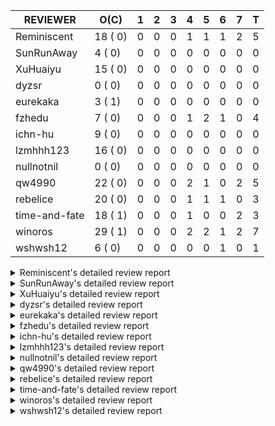 |   REVIEWER    |  O(C)   | 1 | 2 | 3 | 4 | 5 | 6 | 7 | T |
|---------------|---------|---|---|---|---|---|---|---|---|
| Reminiscent   | 18 ( 0) | 0 | 0 | 0 | 1 | 1 | 1 | 2 | 5 |
| SunRunAway    |  4 ( 0) | 0 | 0 | 0 | 0 | 0 | 0 | 0 | 0 |
| XuHuaiyu      | 15 ( 0) | 0 | 0 | 0 | 0 | 0 | 0 | 0 | 0 |
| dyzsr         |  0 ( 0) | 0 | 0 | 0 | 0 | 0 | 0 | 0 | 0 |
| eurekaka      |  3 ( 1) | 0 | 0 | 0 | 0 | 0 | 0 | 0 | 0 |
| fzhedu        |  7 ( 0) | 0 | 0 | 0 | 1 | 2 | 1 | 0 | 4 |
| ichn-hu       |  9 ( 0) | 0 | 0 | 0 | 0 | 0 | 0 | 0 | 0 |
| lzmhhh123     | 16 ( 0) | 0 | 0 | 0 | 0 | 0 | 0 | 0 | 0 |
| nullnotnil    |  0 ( 0) | 0 | 0 | 0 | 0 | 0 | 0 | 0 | 0 |
| qw4990        | 22 ( 0) | 0 | 0 | 0 | 2 | 1 | 0 | 2 | 5 |
| rebelice      | 20 ( 0) | 0 | 0 | 0 | 1 | 1 | 1 | 0 | 3 |
| time-and-fate | 18 ( 1) | 0 | 0 | 0 | 1 | 0 | 0 | 2 | 3 |
| winoros       | 29 ( 1) | 0 | 0 | 0 | 2 | 2 | 1 | 2 | 7 |
| wshwsh12      |  6 ( 0) | 0 | 0 | 0 | 0 | 0 | 1 | 0 | 1 |


<details> 
  <summary>Reminiscent's detailed review report</summary> 

## To Be Reviewed

|    REPO    |                                                                                               PR                                                                                               | C | LASTED  |
|------------|------------------------------------------------------------------------------------------------------------------------------------------------------------------------------------------------|---|---------|
| tidb/23590 | [planner, table: optimize the list partition pruner for range query](https://github.com/pingcap/tidb/pull/23590)                                                                               |   | 212d16h |
| tidb/26474 | [planner: fix the unstable unit test TestTableFromMeta (#26463)](https://github.com/pingcap/tidb/pull/26474)                                                                                   |   | 94d16h  |
| tidb/26475 | [planner: fix the unstable unit test TestTableFromMeta (#26463)](https://github.com/pingcap/tidb/pull/26475)                                                                                   |   | 94d16h  |
| tidb/26491 | [planner: fix the unstable test TestOrderedResultModeOnOtherOperators (#26481)](https://github.com/pingcap/tidb/pull/26491)                                                                    |   | 93d23h  |
| tidb/26492 | [planner: fix the unstable test TestOrderedResultModeOnOtherOperators (#26481)](https://github.com/pingcap/tidb/pull/26492)                                                                    |   | 93d23h  |
| tidb/26498 | [planner: fix the unstable unit test `TestAnalyzeIncremental` (#26460)](https://github.com/pingcap/tidb/pull/26498)                                                                            |   | 93d20h  |
| tidb/26499 | [planner: fix the unstable unit test `TestAnalyzeIncremental` (#26460)](https://github.com/pingcap/tidb/pull/26499)                                                                            |   | 93d20h  |
| tidb/26503 | [planner: fix goroutine leak problem in some unit tests (#26500)](https://github.com/pingcap/tidb/pull/26503)                                                                                  |   | 93d19h  |
| tidb/27636 | [planner, expression: avoid exprs with side effects in column pruning and agg pushdown (#27370)](https://github.com/pingcap/tidb/pull/27636)                                                   |   | 58d17h  |
| tidb/27773 | [statistics: remove redundant assignment for statistics.Column.Count](https://github.com/pingcap/tidb/pull/27773)                                                                              |   | 52d16h  |
| tidb/27837 | [planner: fix wrong plan caused by shallow copy schema columns (#27798)](https://github.com/pingcap/tidb/pull/27837)                                                                           |   | 48d16h  |
| tidb/28836 | [planner: fix the issue that plan-cache cannot be aware of changes of unsigned flags (#28827)](https://github.com/pingcap/tidb/pull/28836)                                                     |   | 9d23h   |
| tidb/28878 | [docs: add design doc for analyze predicate columns](https://github.com/pingcap/tidb/pull/28878)                                                                                               |   | 9d15h   |
| tidb/28927 | [planner: fix the issue that cached IndexJoin plans may return wrong results after changing parameters (#28915)](https://github.com/pingcap/tidb/pull/28927)                                   |   | 6d9h    |
| tidb/28928 | [planner: fix the issue that cached IndexJoin plans may return wrong results after changing parameters (#28915)](https://github.com/pingcap/tidb/pull/28928)                                   |   | 6d9h    |
| tidb/28992 | [planner: add an extra safe-guard selection upon DataSource to prevent wrong results caused by wrong rebuilt range when using plan-cache (#28976)](https://github.com/pingcap/tidb/pull/28992) |   | 4d6h    |
| tidb/28993 | [planner: add an extra safe-guard selection upon DataSource to prevent wrong results caused by wrong rebuilt range when using plan-cache (#28976)](https://github.com/pingcap/tidb/pull/28993) |   | 4d6h    |
| tidb/28994 | [planner: add an extra safe-guard selection upon DataSource to prevent wrong results caused by wrong rebuilt range when using plan-cache (#28976)](https://github.com/pingcap/tidb/pull/28994) |   | 4d6h    |


## Reviewed in Last 7 Days

|    REPO    |                                                                                          PR                                                                                           | C | D |   R   |
|------------|---------------------------------------------------------------------------------------------------------------------------------------------------------------------------------------|---|---|-------|
| tidb/28428 | [*: support show column_stats_usage](https://github.com/pingcap/tidb/pull/28428)                                                                                                      |   | 4 | 24d0h |
| tidb/28976 | [planner: add an extra safe-guard selection upon DataSource to prevent wrong results caused by wrong rebuilt range when using plan-cache](https://github.com/pingcap/tidb/pull/28976) |   | 5 | 2h    |
| tidb/28938 | [planner: fix the issue that plan-cache may return wrong results when the IndexLookup depends on a generated column](https://github.com/pingcap/tidb/pull/28938)                      |   | 6 | 2h    |
| tidb/28915 | [planner: fix the issue that cached IndexJoin plans may return wrong results after changing parameters](https://github.com/pingcap/tidb/pull/28915)                                   |   | 7 | 0h    |
| tidb/28837 | [planner: fix the issue that plan-cache cannot be aware of changes of unsigned flags (#28827)](https://github.com/pingcap/tidb/pull/28837)                                            |   | 7 | 3d0h  |


</details> 


<details> 
  <summary>SunRunAway's detailed review report</summary> 

## To Be Reviewed

|    REPO    |                                                                        PR                                                                        | C | LASTED  |
|------------|--------------------------------------------------------------------------------------------------------------------------------------------------|---|---------|
| tidb/21834 | [planner: enhanced index range calculation plan](https://github.com/pingcap/tidb/pull/21834)                                                     |   | 312d18h |
| tidb/21956 | [planner/preprocessor: disallow into-outfile clause in some place](https://github.com/pingcap/tidb/pull/21956)                                   |   | 305d23h |
| tidb/25385 | [executor: global kill 32bits (local connID part)](https://github.com/pingcap/tidb/pull/25385)                                                   |   | 133d10h |
| tidb/27832 | [executor: fix a bug that can not insert null into a not null column in the empty SQL mode (#21237)](https://github.com/pingcap/tidb/pull/27832) |   | 48d16h  |


## Reviewed in Last 7 Days

| REPO | PR | C | D | R |
|------|----|---|---|---|


</details> 


<details> 
  <summary>XuHuaiyu's detailed review report</summary> 

## To Be Reviewed

|     REPO     |                                                               PR                                                                | C | LASTED  |
|--------------|---------------------------------------------------------------------------------------------------------------------------------|---|---------|
| docs-cn/5561 | [Add sql optimization-related docs to toc](https://github.com/pingcap/docs-cn/pull/5561)                                        |   | 244d15h |
| tidb/21401   | [expression: incompatibility with MySQL for ADDTIME()](https://github.com/pingcap/tidb/pull/21401)                              |   | 328d11h |
| docs-cn/6716 | [sysvar: add doc for tidb-restricted-read-only](https://github.com/pingcap/docs-cn/pull/6716)                                   |   | 94d18h  |
| tidb/26098   | [executor, planner: add support for SQL_CALC_FOUND_ROWS](https://github.com/pingcap/tidb/pull/26098)                            |   | 106d23h |
| tidb/26440   | [executor: a HashJoin demo in exchange parallel framework](https://github.com/pingcap/tidb/pull/26440)                          |   | 95d16h  |
| tidb/27315   | [go.mod: update parser to fix the parse error for subquery (#25647)](https://github.com/pingcap/tidb/pull/27315)                |   | 68d13h  |
| tidb/27378   | [distsql: fix goroutine/memory leak for streaming when query is cancelled (#27354)](https://github.com/pingcap/tidb/pull/27378) |   | 66d18h  |
| tidb/27396   | [*: set consistent assertion for DML](https://github.com/pingcap/tidb/pull/27396)                                               |   | 66d13h  |
| tidb/27403   | [expression: round function for int should use round half up rule](https://github.com/pingcap/tidb/pull/27403)                  |   | 66d11h  |
| tidb/27992   | [planner: add sub plan info of shuffleReceiver when query explain analyze](https://github.com/pingcap/tidb/pull/27992)          |   | 41d15h  |
| tidb/28870   | [expression: Fix wrong result of hour function in vectorized expression (#28857)](https://github.com/pingcap/tidb/pull/28870)   |   | 9d17h   |
| tidb/28871   | [expression: Fix wrong result of hour function in vectorized expression (#28857)](https://github.com/pingcap/tidb/pull/28871)   |   | 9d17h   |
| tidb/28872   | [expression: Fix wrong result of hour function in vectorized expression (#28857)](https://github.com/pingcap/tidb/pull/28872)   |   | 9d17h   |
| tidb/28953   | [sessionctx: Fix SET GLOBAL tidb_skip_isolation_level_check=1 (#27898)](https://github.com/pingcap/tidb/pull/28953)             |   | 5d17h   |
| tidb/28957   | [sessionctx: Fix SET GLOBAL tidb_skip_isolation_level_check=1 (#27898)](https://github.com/pingcap/tidb/pull/28957)             |   | 5d16h   |


## Reviewed in Last 7 Days

| REPO | PR | C | D | R |
|------|----|---|---|---|


</details> 


<details> 
  <summary>dyzsr's detailed review report</summary> 

## To Be Reviewed

| REPO | PR | C | LASTED |
|------|----|---|--------|


## Reviewed in Last 7 Days

| REPO | PR | C | D | R |
|------|----|---|---|---|


</details> 


<details> 
  <summary>eurekaka's detailed review report</summary> 

## To Be Reviewed

|    REPO    |                                                PR                                                 | C | LASTED  |
|------------|---------------------------------------------------------------------------------------------------|---|---------|
| tidb/22416 | [core: fix subQuery at projection in only_full_group](https://github.com/pingcap/tidb/pull/22416) | Y | 281d11h |
| tidb/23316 | [planner: Fix rebuild range for prepared plan](https://github.com/pingcap/tidb/pull/23316)        |   | 223d17h |
| tidb/27099 | [planner: support expression index for view](https://github.com/pingcap/tidb/pull/27099)          |   | 74d19h  |


## Reviewed in Last 7 Days

| REPO | PR | C | D | R |
|------|----|---|---|---|


</details> 


<details> 
  <summary>fzhedu's detailed review report</summary> 

## To Be Reviewed

|    REPO    |                                                                         PR                                                                         | C | LASTED |
|------------|----------------------------------------------------------------------------------------------------------------------------------------------------|---|--------|
| tidb/28147 | [planner: fix can not found column bug (#28067)](https://github.com/pingcap/tidb/pull/28147)                                                       |   | 37d18h |
| tidb/28262 | [distsql: avoid false positive error log about `invalid cop task execution summaries length` (#28188)](https://github.com/pingcap/tidb/pull/28262) |   | 32d16h |
| tidb/28263 | [distsql: avoid false positive error log about `invalid cop task execution summaries length` (#28188)](https://github.com/pingcap/tidb/pull/28263) |   | 32d16h |
| tidb/28287 | [copr: Fix bug that mpp node availability detect does not work in some corner cases (#28201)](https://github.com/pingcap/tidb/pull/28287)          |   | 31d21h |
| tidb/28288 | [copr: Fix bug that mpp node availability detect does not work in some corner cases (#28201)](https://github.com/pingcap/tidb/pull/28288)          |   | 31d21h |
| tidb/28651 | [expression: not push invalid cast to tiflash (#28458)](https://github.com/pingcap/tidb/pull/28651)                                                |   | 16d18h |
| tidb/28652 | [expression: not push invalid cast to tiflash (#28458)](https://github.com/pingcap/tidb/pull/28652)                                                |   | 16d18h |


## Reviewed in Last 7 Days

|    REPO    |                                                           PR                                                           | C | D |   R   |
|------------|------------------------------------------------------------------------------------------------------------------------|---|---|-------|
| tics/3260  | [MPP: Restore concurrency before add ExchangeSenders](https://github.com/pingcap/tics/pull/3260)                       |   | 4 | 1d22h |
| tidb/28981 | [copr: (hotfix)MPP balance regions between TiFlash nodes with continuity.](https://github.com/pingcap/tidb/pull/28981) |   | 5 | 2h    |
| tidb/28972 | [copr: MPP balance regions between TiFlash nodes with continuity.](https://github.com/pingcap/tidb/pull/28972)         |   | 5 | 1h    |
| tidb/28906 | [copr: MPP balance regions between TiFlash nodes with continuity. ](https://github.com/pingcap/tidb/pull/28906)        |   | 6 | 23h   |


</details> 


<details> 
  <summary>ichn-hu's detailed review report</summary> 

## To Be Reviewed

|     REPO     |                                                                         PR                                                                         | C | LASTED  |
|--------------|----------------------------------------------------------------------------------------------------------------------------------------------------|---|---------|
| tidb/20903   | [planner: fix confused and unnecessary double-projection in plans.](https://github.com/pingcap/tidb/pull/20903)                                    |   | 352d17h |
| docs-cn/7238 | [system-variables: correct the description of tidb_allow_fallback_to_tikv](https://github.com/pingcap/docs-cn/pull/7238)                           |   | 24d19h  |
| tidb/22631   | [executor: refine window processor](https://github.com/pingcap/tidb/pull/22631)                                                                    |   | 266d23h |
| tidb/27119   | [executor: fix json_objectagg() on varbinary type](https://github.com/pingcap/tidb/pull/27119)                                                     |   | 74d16h  |
| tidb/27403   | [expression: round function for int should use round half up rule](https://github.com/pingcap/tidb/pull/27403)                                     |   | 66d11h  |
| tidb/27451   | [expression: fix wrong result for date add sub (#27244)](https://github.com/pingcap/tidb/pull/27451)                                               |   | 65d16h  |
| tidb/28262   | [distsql: avoid false positive error log about `invalid cop task execution summaries length` (#28188)](https://github.com/pingcap/tidb/pull/28262) |   | 32d16h  |
| tidb/28499   | [expression: align null flag of union columns and constants](https://github.com/pingcap/tidb/pull/28499)                                           |   | 24d15h  |
| tidb/28666   | [executor: fill extra partition ID column in UnionScan executor](https://github.com/pingcap/tidb/pull/28666)                                       |   | 16d11h  |


## Reviewed in Last 7 Days

| REPO | PR | C | D | R |
|------|----|---|---|---|


</details> 


<details> 
  <summary>lzmhhh123's detailed review report</summary> 

## To Be Reviewed

|    REPO    |                                                                        PR                                                                        | C | LASTED  |
|------------|--------------------------------------------------------------------------------------------------------------------------------------------------|---|---------|
| tidb/22631 | [executor: refine window processor](https://github.com/pingcap/tidb/pull/22631)                                                                  |   | 266d23h |
| tidb/26005 | [expression: fix cast string like '.1a1' to decimal has no warnings information](https://github.com/pingcap/tidb/pull/26005)                     |   | 110d13h |
| tidb/26152 | [types: year function can't handle some date string](https://github.com/pingcap/tidb/pull/26152)                                                 |   | 104d14h |
| tikv/10616 | [copr: fix Max/Min bug when comparing signed and unsigned int64 (#10167)](https://github.com/tikv/tikv/pull/10616)                               |   | 93d21h  |
| tikv/10617 | [copr: fix Max/Min bug when comparing signed and unsigned int64 (#10167)](https://github.com/tikv/tikv/pull/10617)                               |   | 93d21h  |
| tidb/27212 | [planner: fix wrong charset about union result of date type and int](https://github.com/pingcap/tidb/pull/27212)                                 |   | 72d14h  |
| tidb/27611 | [types: fix incorrect return type about if function when argument type contains bit](https://github.com/pingcap/tidb/pull/27611)                 |   | 59d14h  |
| tidb/27832 | [executor: fix a bug that can not insert null into a not null column in the empty SQL mode (#21237)](https://github.com/pingcap/tidb/pull/27832) |   | 48d16h  |
| tidb/27954 | [planner: Fix Empty string has different meanings in SELECT and UPDATE](https://github.com/pingcap/tidb/pull/27954)                              |   | 44d16h  |
| tidb/28499 | [expression: align null flag of union columns and constants](https://github.com/pingcap/tidb/pull/28499)                                         |   | 24d15h  |
| tidb/28651 | [expression: not push invalid cast to tiflash (#28458)](https://github.com/pingcap/tidb/pull/28651)                                              |   | 16d18h  |
| tidb/28652 | [expression: not push invalid cast to tiflash (#28458)](https://github.com/pingcap/tidb/pull/28652)                                              |   | 16d18h  |
| tidb/28656 | [distsql: fix copr cache events metric](https://github.com/pingcap/tidb/pull/28656)                                                              |   | 16d17h  |
| tidb/28813 | [expression: simplify canFuncBePushed logic ](https://github.com/pingcap/tidb/pull/28813)                                                        |   | 10d19h  |
| tidb/28888 | [telemetry: nitpick for identical branches](https://github.com/pingcap/tidb/pull/28888)                                                          |   | 8d19h   |
| tidb/28924 | [planner: reject non-top sort for MPP](https://github.com/pingcap/tidb/pull/28924)                                                               |   | 6d14h   |


## Reviewed in Last 7 Days

| REPO | PR | C | D | R |
|------|----|---|---|---|


</details> 


<details> 
  <summary>nullnotnil's detailed review report</summary> 

## To Be Reviewed

| REPO | PR | C | LASTED |
|------|----|---|--------|


## Reviewed in Last 7 Days

| REPO | PR | C | D | R |
|------|----|---|---|---|


</details> 


<details> 
  <summary>qw4990's detailed review report</summary> 

## To Be Reviewed

|     REPO     |                                                                  PR                                                                  | C | LASTED  |
|--------------|--------------------------------------------------------------------------------------------------------------------------------------|---|---------|
| docs-cn/5561 | [Add sql optimization-related docs to toc](https://github.com/pingcap/docs-cn/pull/5561)                                             |   | 244d15h |
| tidb/21018   | [planner: don't push down null sensitive join conditions (#19620)](https://github.com/pingcap/tidb/pull/21018)                       |   | 346d17h |
| docs-cn/7237 | [Add restriction information for index merge to avoid misuse](https://github.com/pingcap/docs-cn/pull/7237)                          |   | 24d19h  |
| tidb/23590   | [planner, table: optimize the list partition pruner for range query](https://github.com/pingcap/tidb/pull/23590)                     |   | 212d16h |
| tidb/26323   | [planner: use multi-layer projections for subquery selection (#8190)](https://github.com/pingcap/tidb/pull/26323)                    |   | 98d6h   |
| tidb/26440   | [executor: a HashJoin demo in exchange parallel framework](https://github.com/pingcap/tidb/pull/26440)                               |   | 95d16h  |
| tidb/26499   | [planner: fix the unstable unit test `TestAnalyzeIncremental` (#26460)](https://github.com/pingcap/tidb/pull/26499)                  |   | 93d20h  |
| tidb/27315   | [go.mod: update parser to fix the parse error for subquery (#25647)](https://github.com/pingcap/tidb/pull/27315)                     |   | 68d13h  |
| tidb/27396   | [*: set consistent assertion for DML](https://github.com/pingcap/tidb/pull/27396)                                                    |   | 66d13h  |
| tidb/28038   | [*: collect column stats usage and periodically dump to the system table](https://github.com/pingcap/tidb/pull/28038)                |   | 40d16h  |
| tidb/28295   | [planner: keep the original join schema in predicate pushdown (#24862)](https://github.com/pingcap/tidb/pull/28295)                  |   | 31d16h  |
| tidb/28333   | [executor: fix detaching from GlobalTracker before executing select query](https://github.com/pingcap/tidb/pull/28333)               |   | 29d15h  |
| tidb/28666   | [executor: fill extra partition ID column in UnionScan executor](https://github.com/pingcap/tidb/pull/28666)                         |   | 16d11h  |
| tidb/28719   | [statistics: fix auto analyze triggered out of specified time (#28703)](https://github.com/pingcap/tidb/pull/28719)                  |   | 13d16h  |
| tidb/28721   | [statistics: fix auto analyze triggered out of specified time (#28703)](https://github.com/pingcap/tidb/pull/28721)                  |   | 13d16h  |
| tidb/28723   | [statistics: fix auto analyze triggered out of specified time (#28703)](https://github.com/pingcap/tidb/pull/28723)                  |   | 13d16h  |
| tidb/28744   | [planner: clone possible properties before saving them is unnecessary](https://github.com/pingcap/tidb/pull/28744)                   |   | 12d23h  |
| tidb/28819   | [planner: fix the wrong partition pruning when some conditions is out of range (#28296)](https://github.com/pingcap/tidb/pull/28819) |   | 10d18h  |
| tidb/28878   | [docs: add design doc for analyze predicate columns](https://github.com/pingcap/tidb/pull/28878)                                     |   | 9d15h   |
| tidb/28953   | [sessionctx: Fix SET GLOBAL tidb_skip_isolation_level_check=1 (#27898)](https://github.com/pingcap/tidb/pull/28953)                  |   | 5d17h   |
| tidb/28957   | [sessionctx: Fix SET GLOBAL tidb_skip_isolation_level_check=1 (#27898)](https://github.com/pingcap/tidb/pull/28957)                  |   | 5d16h   |
| tidb/28984   | [config, planner: Change prepared-plan-cache.capacity default size from 100 to 1000](https://github.com/pingcap/tidb/pull/28984)     |   | 4d15h   |


## Reviewed in Last 7 Days

|    REPO    |                                                                  PR                                                                  | C | D |   R   |
|------------|--------------------------------------------------------------------------------------------------------------------------------------|---|---|-------|
| tidb/28944 | [planner: allow refineArgs for plan cache in some situations](https://github.com/pingcap/tidb/pull/28944)                            |   | 4 | 2d20h |
| tidb/28840 | [planner: add more test cases for plan cache](https://github.com/pingcap/tidb/pull/28840)                                            |   | 4 | 6d5h  |
| tidb/28956 | [executor: refactor plan replayer](https://github.com/pingcap/tidb/pull/28956)                                                       |   | 5 | 1d0h  |
| tidb/27849 | [session: add system table mysql.column_stats_usage](https://github.com/pingcap/tidb/pull/27849)                                     |   | 7 | 41d5h |
| tidb/28820 | [planner: fix the wrong partition pruning when some conditions is out of range (#28296)](https://github.com/pingcap/tidb/pull/28820) |   | 7 | 3d22h |


</details> 


<details> 
  <summary>rebelice's detailed review report</summary> 

## To Be Reviewed

|     REPO     |                                                                                               PR                                                                                               | C | LASTED  |
|--------------|------------------------------------------------------------------------------------------------------------------------------------------------------------------------------------------------|---|---------|
| docs/5185    | [sql-statements, information-schema: add `END_TIME` field for table `ANALYZE_STATUS`](https://github.com/pingcap/docs/pull/5185)                                                               |   | 206d17h |
| docs-cn/5916 | [sql-statements, information-schema: add `END_TIME` field for table `ANALYZE_STATUS`](https://github.com/pingcap/docs-cn/pull/5916)                                                            |   | 206d17h |
| tidb/24033   | [statistics: fix some unstable tests in global stats (#23502)](https://github.com/pingcap/tidb/pull/24033)                                                                                     |   | 193d9h  |
| tidb/24669   | [planner: fix "order by + num " can use a column not in select fields](https://github.com/pingcap/tidb/pull/24669)                                                                             |   | 163d16h |
| tidb/26474   | [planner: fix the unstable unit test TestTableFromMeta (#26463)](https://github.com/pingcap/tidb/pull/26474)                                                                                   |   | 94d16h  |
| tidb/26475   | [planner: fix the unstable unit test TestTableFromMeta (#26463)](https://github.com/pingcap/tidb/pull/26475)                                                                                   |   | 94d16h  |
| tidb/26491   | [planner: fix the unstable test TestOrderedResultModeOnOtherOperators (#26481)](https://github.com/pingcap/tidb/pull/26491)                                                                    |   | 93d23h  |
| tidb/26492   | [planner: fix the unstable test TestOrderedResultModeOnOtherOperators (#26481)](https://github.com/pingcap/tidb/pull/26492)                                                                    |   | 93d23h  |
| tidb/26498   | [planner: fix the unstable unit test `TestAnalyzeIncremental` (#26460)](https://github.com/pingcap/tidb/pull/26498)                                                                            |   | 93d20h  |
| tidb/26499   | [planner: fix the unstable unit test `TestAnalyzeIncremental` (#26460)](https://github.com/pingcap/tidb/pull/26499)                                                                            |   | 93d20h  |
| tidb/26505   | [planner: fix goroutine leak problem in some unit tests (#26500)](https://github.com/pingcap/tidb/pull/26505)                                                                                  |   | 93d19h  |
| tidb/28038   | [*: collect column stats usage and periodically dump to the system table](https://github.com/pingcap/tidb/pull/28038)                                                                          |   | 40d16h  |
| tidb/28317   | [planner: remove duplicate predicates in the Selection operator](https://github.com/pingcap/tidb/pull/28317)                                                                                   |   | 30d8h   |
| tidb/28819   | [planner: fix the wrong partition pruning when some conditions is out of range (#28296)](https://github.com/pingcap/tidb/pull/28819)                                                           |   | 10d18h  |
| tidb/28836   | [planner: fix the issue that plan-cache cannot be aware of changes of unsigned flags (#28827)](https://github.com/pingcap/tidb/pull/28836)                                                     |   | 9d23h   |
| tidb/28878   | [docs: add design doc for analyze predicate columns](https://github.com/pingcap/tidb/pull/28878)                                                                                               |   | 9d15h   |
| tidb/28944   | [planner: allow refineArgs for plan cache in some situations](https://github.com/pingcap/tidb/pull/28944)                                                                                      |   | 5d20h   |
| tidb/28992   | [planner: add an extra safe-guard selection upon DataSource to prevent wrong results caused by wrong rebuilt range when using plan-cache (#28976)](https://github.com/pingcap/tidb/pull/28992) |   | 4d6h    |
| tidb/28993   | [planner: add an extra safe-guard selection upon DataSource to prevent wrong results caused by wrong rebuilt range when using plan-cache (#28976)](https://github.com/pingcap/tidb/pull/28993) |   | 4d6h    |
| tidb/28994   | [planner: add an extra safe-guard selection upon DataSource to prevent wrong results caused by wrong rebuilt range when using plan-cache (#28976)](https://github.com/pingcap/tidb/pull/28994) |   | 4d6h    |


## Reviewed in Last 7 Days

|    REPO    |                                                                                          PR                                                                                           | C | D |  R   |
|------------|---------------------------------------------------------------------------------------------------------------------------------------------------------------------------------------|---|---|------|
| tidb/28840 | [planner: add more test cases for plan cache](https://github.com/pingcap/tidb/pull/28840)                                                                                             |   | 4 | 6d5h |
| tidb/28976 | [planner: add an extra safe-guard selection upon DataSource to prevent wrong results caused by wrong rebuilt range when using plan-cache](https://github.com/pingcap/tidb/pull/28976) |   | 5 | 1h   |
| tidb/28938 | [planner: fix the issue that plan-cache may return wrong results when the IndexLookup depends on a generated column](https://github.com/pingcap/tidb/pull/28938)                      |   | 6 | 0h   |


</details> 


<details> 
  <summary>time-and-fate's detailed review report</summary> 

## To Be Reviewed

|    REPO    |                                                                          PR                                                                           | C | LASTED  |
|------------|-------------------------------------------------------------------------------------------------------------------------------------------------------|---|---------|
| tidb/22416 | [core: fix subQuery at projection in only_full_group](https://github.com/pingcap/tidb/pull/22416)                                                     | Y | 281d11h |
| tidb/25390 | [planner/core: fix `isTableAliasDuplicate`, use `schema.name` as key when table has a alias name](https://github.com/pingcap/tidb/pull/25390)         |   | 132d19h |
| tidb/26474 | [planner: fix the unstable unit test TestTableFromMeta (#26463)](https://github.com/pingcap/tidb/pull/26474)                                          |   | 94d16h  |
| tidb/26475 | [planner: fix the unstable unit test TestTableFromMeta (#26463)](https://github.com/pingcap/tidb/pull/26475)                                          |   | 94d16h  |
| tidb/26498 | [planner: fix the unstable unit test `TestAnalyzeIncremental` (#26460)](https://github.com/pingcap/tidb/pull/26498)                                   |   | 93d20h  |
| tidb/26499 | [planner: fix the unstable unit test `TestAnalyzeIncremental` (#26460)](https://github.com/pingcap/tidb/pull/26499)                                   |   | 93d20h  |
| tidb/26713 | [planner: use the converted datum based on the target column to point get](https://github.com/pingcap/tidb/pull/26713)                                |   | 88d11h  |
| tidb/27773 | [statistics: remove redundant assignment for statistics.Column.Count](https://github.com/pingcap/tidb/pull/27773)                                     |   | 52d16h  |
| tidb/28295 | [planner: keep the original join schema in predicate pushdown (#24862)](https://github.com/pingcap/tidb/pull/28295)                                   |   | 31d16h  |
| tidb/28444 | [planner: fix the issue that planner may cache invalid plans for joins in some cases (#28432)](https://github.com/pingcap/tidb/pull/28444)            |   | 26d23h  |
| tidb/28445 | [planner: fix the issue that planner may cache invalid plans for joins in some cases (#28432)](https://github.com/pingcap/tidb/pull/28445)            |   | 26d23h  |
| tidb/28446 | [planner: fix the issue that planner may cache invalid plans for joins in some cases (#28432)](https://github.com/pingcap/tidb/pull/28446)            |   | 26d23h  |
| tidb/28491 | [util/ranger: check boundary condition when taking intersection of two columnValues](https://github.com/pingcap/tidb/pull/28491)                      |   | 24d20h  |
| tidb/28554 | [planner, statistics, sessionctx: add variable to enable/disable the outdated statistics to pseudo logic](https://github.com/pingcap/tidb/pull/28554) |   | 17d20h  |
| tidb/28819 | [planner: fix the wrong partition pruning when some conditions is out of range (#28296)](https://github.com/pingcap/tidb/pull/28819)                  |   | 10d18h  |
| tidb/28829 | [*: finer estimation of avg row size when column stats are unavailable in GetAvgRowSize](https://github.com/pingcap/tidb/pull/28829)                  |   | 10d14h  |
| tidb/28878 | [docs: add design doc for analyze predicate columns](https://github.com/pingcap/tidb/pull/28878)                                                      |   | 9d15h   |
| tidb/28924 | [planner: reject non-top sort for MPP](https://github.com/pingcap/tidb/pull/28924)                                                                    |   | 6d14h   |


## Reviewed in Last 7 Days

|    REPO    |                                                                     PR                                                                     | C | D |   R   |
|------------|--------------------------------------------------------------------------------------------------------------------------------------------|---|---|-------|
| tidb/28961 | [parser: add new analyze option `SAMPLERATE`](https://github.com/pingcap/tidb/pull/28961)                                                  |   | 4 | 2d1h  |
| tidb/28820 | [planner: fix the wrong partition pruning when some conditions is out of range (#28296)](https://github.com/pingcap/tidb/pull/28820)       |   | 7 | 3d22h |
| tidb/28837 | [planner: fix the issue that plan-cache cannot be aware of changes of unsigned flags (#28827)](https://github.com/pingcap/tidb/pull/28837) |   | 7 | 3d0h  |


</details> 


<details> 
  <summary>winoros's detailed review report</summary> 

## To Be Reviewed

|     REPO     |                                                                              PR                                                                              | C | LASTED  |
|--------------|--------------------------------------------------------------------------------------------------------------------------------------------------------------|---|---------|
| docs-cn/5916 | [sql-statements, information-schema: add `END_TIME` field for table `ANALYZE_STATUS`](https://github.com/pingcap/docs-cn/pull/5916)                          |   | 206d17h |
| tidb/20903   | [planner: fix confused and unnecessary double-projection in plans.](https://github.com/pingcap/tidb/pull/20903)                                              |   | 352d17h |
| docs/5783    | [migration: Add information about Vitess to TiDB migration](https://github.com/pingcap/docs/pull/5783)                                                       |   | 132d5h  |
| tidb/21018   | [planner: don't push down null sensitive join conditions (#19620)](https://github.com/pingcap/tidb/pull/21018)                                               |   | 346d17h |
| tidb/22416   | [core: fix subQuery at projection in only_full_group](https://github.com/pingcap/tidb/pull/22416)                                                            | Y | 281d11h |
| tidb/22478   | [planner, executor: fix query partition table with global unique index get wrong result](https://github.com/pingcap/tidb/pull/22478)                         |   | 276d13h |
| tidb/24138   | [planner: Add Equivalence Rules to Transform BinaryOptSubquery to ExistsSubquery](https://github.com/pingcap/tidb/pull/24138)                                |   | 188d12h |
| tidb/26323   | [planner: use multi-layer projections for subquery selection (#8190)](https://github.com/pingcap/tidb/pull/26323)                                            |   | 98d6h   |
| tidb/26474   | [planner: fix the unstable unit test TestTableFromMeta (#26463)](https://github.com/pingcap/tidb/pull/26474)                                                 |   | 94d16h  |
| tidb/26475   | [planner: fix the unstable unit test TestTableFromMeta (#26463)](https://github.com/pingcap/tidb/pull/26475)                                                 |   | 94d16h  |
| tidb/26492   | [planner: fix the unstable test TestOrderedResultModeOnOtherOperators (#26481)](https://github.com/pingcap/tidb/pull/26492)                                  |   | 93d23h  |
| tidb/26503   | [planner: fix goroutine leak problem in some unit tests (#26500)](https://github.com/pingcap/tidb/pull/26503)                                                |   | 93d19h  |
| tidb/26505   | [planner: fix goroutine leak problem in some unit tests (#26500)](https://github.com/pingcap/tidb/pull/26505)                                                |   | 93d19h  |
| tidb/27636   | [planner, expression: avoid exprs with side effects in column pruning and agg pushdown (#27370)](https://github.com/pingcap/tidb/pull/27636)                 |   | 58d17h  |
| tidb/28295   | [planner: keep the original join schema in predicate pushdown (#24862)](https://github.com/pingcap/tidb/pull/28295)                                          |   | 31d16h  |
| tidb/28491   | [util/ranger: check boundary condition when taking intersection of two columnValues](https://github.com/pingcap/tidb/pull/28491)                             |   | 24d20h  |
| tidb/28554   | [planner, statistics, sessionctx: add variable to enable/disable the outdated statistics to pseudo logic](https://github.com/pingcap/tidb/pull/28554)        |   | 17d20h  |
| tidb/28719   | [statistics: fix auto analyze triggered out of specified time (#28703)](https://github.com/pingcap/tidb/pull/28719)                                          |   | 13d16h  |
| tidb/28721   | [statistics: fix auto analyze triggered out of specified time (#28703)](https://github.com/pingcap/tidb/pull/28721)                                          |   | 13d16h  |
| tidb/28723   | [statistics: fix auto analyze triggered out of specified time (#28703)](https://github.com/pingcap/tidb/pull/28723)                                          |   | 13d16h  |
| tidb/28744   | [planner: clone possible properties before saving them is unnecessary](https://github.com/pingcap/tidb/pull/28744)                                           |   | 12d23h  |
| tidb/28748   | [planner/cascades: fill group stats](https://github.com/pingcap/tidb/pull/28748)                                                                             |   | 12d22h  |
| tidb/28759   | [planner: make constant propagation more stringently](https://github.com/pingcap/tidb/pull/28759)                                                            |   | 12d17h  |
| tidb/28796   | [statistics: migrate test-infra to testify for selectivity_test.go](https://github.com/pingcap/tidb/pull/28796)                                              |   | 11d10h  |
| tidb/28878   | [docs: add design doc for analyze predicate columns](https://github.com/pingcap/tidb/pull/28878)                                                             |   | 9d15h   |
| tidb/28879   | [planner: make the error of access path miss more user friendly](https://github.com/pingcap/tidb/pull/28879)                                                 |   | 9d15h   |
| tidb/28924   | [planner: reject non-top sort for MPP](https://github.com/pingcap/tidb/pull/28924)                                                                           |   | 6d14h   |
| tidb/28927   | [planner: fix the issue that cached IndexJoin plans may return wrong results after changing parameters (#28915)](https://github.com/pingcap/tidb/pull/28927) |   | 6d9h    |
| tidb/28928   | [planner: fix the issue that cached IndexJoin plans may return wrong results after changing parameters (#28915)](https://github.com/pingcap/tidb/pull/28928) |   | 6d9h    |


## Reviewed in Last 7 Days

|    REPO    |                                                                            PR                                                                            | C | D |   R    |
|------------|----------------------------------------------------------------------------------------------------------------------------------------------------------|---|---|--------|
| tidb/28800 | [session, statistics: fix "data too long for column 'xxx_bound'" when analyze tables with very long strings](https://github.com/pingcap/tidb/pull/28800) |   | 4 | 7d16h  |
| tidb/28829 | [*: finer estimation of avg row size when column stats are unavailable in GetAvgRowSize](https://github.com/pingcap/tidb/pull/28829)                     |   | 4 | 6d21h  |
| tidb/28987 | [table-level analyze options for both manual and auto analyze](https://github.com/pingcap/tidb/pull/28987)                                               |   | 5 | 4h     |
| tidb/28428 | [*: support show column_stats_usage](https://github.com/pingcap/tidb/pull/28428)                                                                         |   | 5 | 23d1h  |
| tidb/28038 | [*: collect column stats usage and periodically dump to the system table](https://github.com/pingcap/tidb/pull/28038)                                    |   | 6 | 34d23h |
| tidb/28915 | [planner: fix the issue that cached IndexJoin plans may return wrong results after changing parameters](https://github.com/pingcap/tidb/pull/28915)      |   | 7 | 0h     |
| tidb/28846 | [parser: analyze predicate/user-specified columns and show column_stats_usage](https://github.com/pingcap/tidb/pull/28846)                               |   | 7 | 3d1h   |


</details> 


<details> 
  <summary>wshwsh12's detailed review report</summary> 

## To Be Reviewed

|    REPO    |                                                           PR                                                           | C | LASTED  |
|------------|------------------------------------------------------------------------------------------------------------------------|---|---------|
| tidb/21401 | [expression: incompatibility with MySQL for ADDTIME()](https://github.com/pingcap/tidb/pull/21401)                     |   | 328d11h |
| tidb/21887 | [types: support %X %V %W formats for STR_TO_DATE()](https://github.com/pingcap/tidb/pull/21887)                        |   | 309d11h |
| tidb/27562 | [executor: Support partition spilling for HashAgg](https://github.com/pingcap/tidb/pull/27562)                         |   | 60d23h  |
| tidb/27837 | [planner: fix wrong plan caused by shallow copy schema columns (#27798)](https://github.com/pingcap/tidb/pull/27837)   |   | 48d16h  |
| tidb/27992 | [planner: add sub plan info of shuffleReceiver when query explain analyze](https://github.com/pingcap/tidb/pull/27992) |   | 41d15h  |
| tidb/28333 | [executor: fix detaching from GlobalTracker before executing select query](https://github.com/pingcap/tidb/pull/28333) |   | 29d15h  |


## Reviewed in Last 7 Days

|    REPO    |                                              PR                                               | C | D | R  |
|------------|-----------------------------------------------------------------------------------------------|---|---|----|
| tidb/28936 | [expression, parser: fix the result of trim3Args](https://github.com/pingcap/tidb/pull/28936) |   | 6 | 6h |


</details> 

